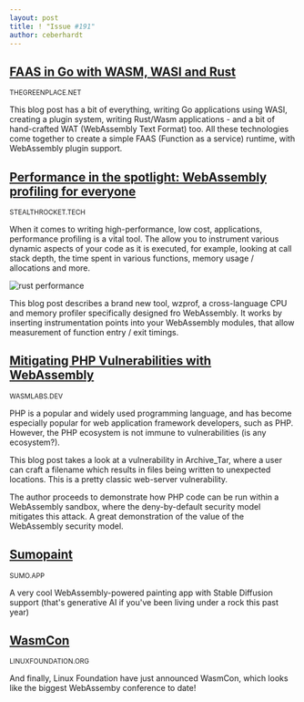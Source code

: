 ```yaml
---
layout: post
title: ! "Issue #191"
author: ceberhardt
---
```


## [FAAS in Go with WASM, WASI and Rust](https://eli.thegreenplace.net/2023/faas-in-go-with-wasm-wasi-and-rust/)

<small>THEGREENPLACE.NET</small>

This blog post has a bit of everything, writing Go applications using WASI, creating a plugin system, writing Rust/Wasm applications - and a bit of hand-crafted WAT (WebAssembly Text Format) too. All these technologies come together to create a simple FAAS (Function as a service) runtime, with WebAssembly plugin support.

## [Performance in the spotlight: WebAssembly profiling for everyone](https://blog.stealthrocket.tech/performance-in-the-spotlight-webassembly-profiling-for-everyone/)

<small>STEALTHROCKET.TECH</small>

When it comes to writing high-performance, low cost, applications, performance profiling is a vital tool. The allow you to instrument various dynamic aspects of your code as it is executed, for example, looking at call stack depth, the time spent in various functions, memory usage / allocations and more.

![rust performance](https://wasmweekly.news/img/191.png)

This blog post describes a brand new tool, wzprof, a cross-language CPU and memory profiler specifically designed fro WebAssembly. It works by inserting instrumentation points into your WebAssembly modules, that allow measurement of function entry / exit timings.

## [Mitigating PHP Vulnerabilities with WebAssembly](https://wasmlabs.dev/articles/mitigating-php-vulnerabilities-with-webassembly/)

<small>WASMLABS.DEV</small>

PHP is a popular and widely used programming language, and has become especially popular for web application framework developers, such as PHP. However, the PHP ecosystem is not immune to vulnerabilities (is any ecosystem?).

This blog post takes a look at a vulnerability in Archive_Tar, where a user can craft a filename which results in files being written to unexpected locations. This is a pretty classic web-server vulnerability.

The author proceeds to demonstrate how PHP code can be run within a WebAssembly sandbox, where the deny-by-default security model mitigates this attack. A great demonstration of the value of the WebAssembly security model.


## [Sumopaint](https://paint.sumo.app/)

<small>SUMO.APP</small>

A very cool WebAssembly-powered painting app with Stable Diffusion support (that's generative AI if you've been living under a rock this past year)

## [WasmCon](https://events.linuxfoundation.org/wasmcon/)

<small>LINUXFOUNDATION.ORG</small>

And finally, Linux Foundation have just announced WasmCon, which looks like the biggest WebAssemby conference to date!